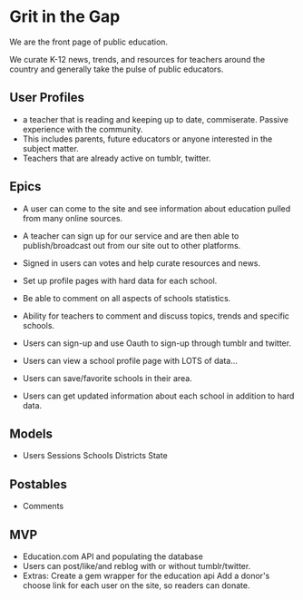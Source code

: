 Grit in the Gap
===============

We are the front page of public education.

We curate K-12 news, trends, and resources for teachers around the country and generally take the pulse of public educators.

User Profiles
-------------
- a teacher that is reading and keeping up to date, commiserate. Passive experience with the community.
- This includes parents, future educators or anyone interested in the subject matter.
- Teachers that are already active on tumblr, twitter.

Epics
-----
- A user can come to the site and see information about education pulled from many online sources.
- A teacher can sign up for our service and are then able to publish/broadcast out from our site out to other platforms.
- Signed in users can votes and help curate resources and news. 
- Set up profile pages with hard data for each school.
- Be able to comment on all aspects of schools statistics.
- Ability for teachers to comment and discuss topics, trends and specific schools.

- Users can sign-up and use Oauth to sign-up through tumblr and twitter.
- Users can view a school profile page with LOTS of data...
- Users can save/favorite schools in their area.
- Users can get updated information about each school in addition to hard data.

Models
------
- Users Sessions Schools Districts State

Postables 
---------
- Comments

MVP
---
- Education.com API and populating the database
- Users can post/like/and reblog with or without tumblr/twitter.
- Extras: Create a gem wrapper for the education api Add a donor's choose link for each user on the site, so readers can donate.

